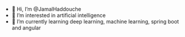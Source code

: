- 👋 Hi, I’m @JamalHaddouche
- 👀 I’m interested in artificial intelligence
- 🌱 I’m currently learning deep learning, machine learning, spring boot and angular


<!---
JamalHaddouche/JamalHaddouche is a ✨ special ✨ repository because its `README.md` (this file) appears on your GitHub profile.
You can click the Preview link to take a look at your changes.
--->
